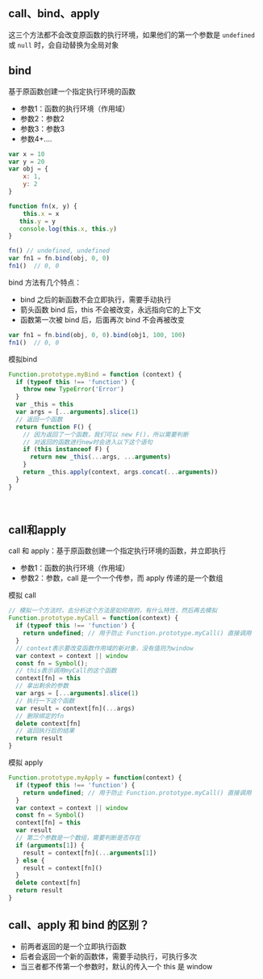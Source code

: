 ## call、bind、apply
这三个方法都不会改变原函数的执行环境，如果他们的第一个参数是 <code>undefined</code> 或 <code>null</code> 时，会自动替换为全局对象

## bind
基于原函数创建一个指定执行环境的函数
* 参数1：函数的执行环境（作用域）
* 参数2：参数2
* 参数3：参数3
* 参数4+....
```js
var x = 10
var y = 20
var obj = {
    x: 1,
    y: 2
}

function fn(x, y) {
    this.x = x
   this.y = y
   console.log(this.x, this.y)
}

fn() // undefined, undefined
var fn1 = fn.bind(obj, 0, 0)
fn1()  // 0, 0
```

bind 方法有几个特点：
* bind 之后的新函数不会立即执行，需要手动执行
* 箭头函数 bind 后，this 不会被改变，永远指向它的上下文
* 函数第一次被 bind 后，后面再次 bind 不会再被改变
```js
var fn1 = fn.bind(obj, 0, 0).bind(obj1, 100, 100)
fn1()  // 0, 0
```

模拟bind
```js
Function.prototype.myBind = function (context) {
  if (typeof this !== 'function') {
    throw new TypeError('Error')
  }
  var _this = this
  var args = [...arguments].slice(1)
  // 返回一个函数
  return function F() {
    // 因为返回了一个函数，我们可以 new F()，所以需要判断
    // 对返回的函数进行new时会进入以下这个语句
    if (this instanceof F) {
      return new _this(...args, ...arguments)
    }
    return _this.apply(context, args.concat(...arguments))
  }
}
```

<br/> 

## call和apply

call 和 apply：基于原函数创建一个指定执行环境的函数，并立即执行
* 参数1：函数的执行环境（作用域）
* 参数2：参数，call 是一个一个传参，而 apply 传递的是一个数组

模拟 call
```js
// 模拟一个方法时，去分析这个方法是如何用的，有什么特性，然后再去模拟
Function.prototype.myCall = function(context) {
  if (typeof this !== 'function') {
    return undefined; // 用于防止 Function.prototype.myCall() 直接调用
  }
  // context表示要改变函数作用域的新对象，没有值则为window
  var context = context || window
  const fn = Symbol();
  // this表示调用myCall的这个函数
  context[fn] = this
  // 拿出剩余的参数
  var args = [...arguments].slice(1)
  // 执行一下这个函数
  var result = context[fn](...args)
  // 删除绑定的fn
  delete context[fn]
  // 返回执行后的结果
  return result
}
```


模拟 apply
```js
Function.prototype.myApply = function(context) {
  if (typeof this !== 'function') {
    return undefined; // 用于防止 Function.prototype.myCall() 直接调用
  }
  var context = context || window
  const fn = Symbol()
  context[fn] = this
  var result
  // 第二个参数是一个数组，需要判断是否存在
  if (arguments[1]) {
    result = context[fn](...arguments[1])
  } else {
    result = context[fn]()
  }
  delete context[fn]
  return result
}
```

## call、apply 和 bind 的区别？
* 前两者返回的是一个立即执行函数
* 后者会返回一个新的函数体，需要手动执行，可执行多次
* 当三者都不传第一个参数时，默认的传入一个 this 是 window